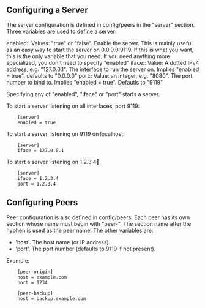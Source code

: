 

Configuring a Server
--------------------

The server configuration is defined in config/peers in the "server" section.
Three variables are used to define a server:

enabled::
    Values: "true" or "false".  Enable the server.  This is mainly useful as
    an easy way to start the server on 0.0.0.0:9119.  If this is what you
    want, this is the only variable that you need.  If you need anything more
    specialized, you don't need to specify "enabled"
iface::
    Value: A dotted IPv4 address, e.g. "127.0.0.1".  The interface to run the
    server on.  Implies "enabled = true".  defaults to "0.0.0.0"
port::
    Value: an integer, e.g. "8080".  The port number to bind to.  Implies
    "enabled = true".  Defautls to "9119"

Specifying any of "enabled", "iface" or "port" starts a server.


To start a server listening on all interfaces, port 9119:

```
    [server]
    enabled = true
```

To start a server listening on 9119 on localhost:

```
    [server]
    iface = 127.0.0.1
```

To start a server listening on 1.2.3.4:1234:

```
    [server]
    iface = 1.2.3.4
    port = 1.2.3.4
```

Configuring Peers
-----------------

Peer configuration is also defined in config/peers.  Each peer has its own
section whose name must begin with "peer-". The section name after the hyphen
is used as the peer name.  The other variables are:

-   'host'.  The host name (or IP address).
-   'port'.  The port number (defaults to 9119 if not present).

Example:

```
    [peer-origin]
    host = example.com
    port = 1234

    [peer-backup]
    host = backup.example.com
```

